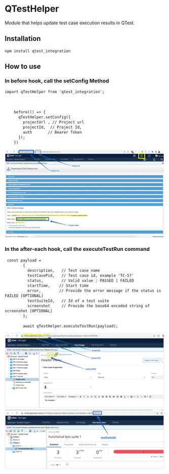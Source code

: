 
# QTestHelper

Module that helps update test case execution results in QTest.


## Installation
```
npm install qtest_integration
```

## How to use

### In before hook, call the setConfig Method
```
import qTestHelper from 'qtest_integration';



    before(() => {
      qTestHelper.setConfig({
        projectUrl , // Project url
        projectId,  // Project Id,
        auth       // Bearer Token
      });
    })
```
![Alt text](https://github.com/samaysimantbarik/QTestHelper/blob/master/assets/qTestHelper_scn0.png "Project configs")

### In the after-each hook, call the executeTestRun command
```
 const payload =
        {
          description,   // Test case name
          testCasePid,   // Test case id, example 'TC-57'
          status,        // Valid value : PASSED | FAILED
          startTime,    // Start time
          error,        // Provide the error message if the status is FAILED [OPTIONAL]
          testSuiteId,   // Id of a test suite
          screenshot     // Provide the base64 encoded string of screenshot [OPTIONAL]
        };

        await qTestHelper.executeTestRun(payload);

```

![Alt text](https://github.com/samaysimantbarik/QTestHelper/blob/master/assets/qTestHelper_scn1.png "Ref1")
![Alt text](https://github.com/samaysimantbarik/QTestHelper/blob/master/assets/qTestHelper_scn2.png "Ref2")